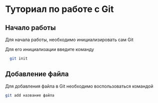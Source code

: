 # Туториал по работе с Git

## Начало работы

Для начала работы, необходимо инициализировать сам Git

Для его инициализации введите команду  

```bash
  git init
```

## Добавление файла

Для добавления файла в Git необходимо воспользоваться командой  

```bash
git add название файла
```
